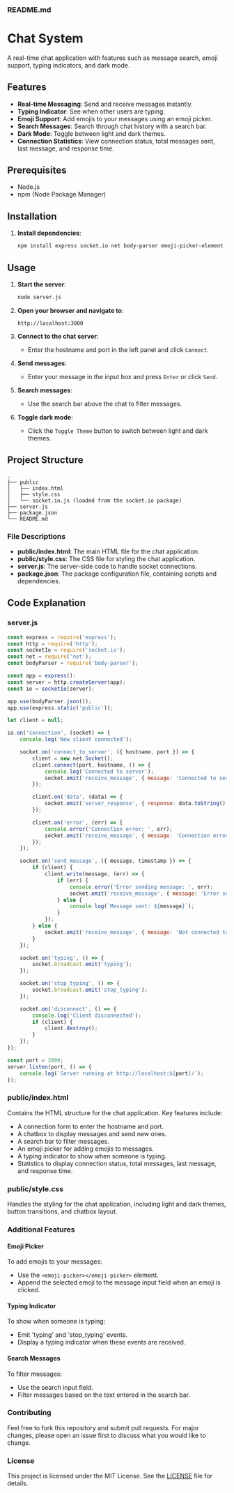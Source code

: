 ### README.md

# Chat System

A real-time chat application with features such as message search, emoji support, typing indicators, and dark mode.

## Features

- **Real-time Messaging**: Send and receive messages instantly.
- **Typing Indicator**: See when other users are typing.
- **Emoji Support**: Add emojis to your messages using an emoji picker.
- **Search Messages**: Search through chat history with a search bar.
- **Dark Mode**: Toggle between light and dark themes.
- **Connection Statistics**: View connection status, total messages sent, last message, and response time.

## Prerequisites

- Node.js
- npm (Node Package Manager)

## Installation

1. **Install dependencies**:
    ```sh
    npm install express socket.io net body-parser emoji-picker-element
    ```

## Usage

1. **Start the server**:
    ```sh
    node server.js
    ```

2. **Open your browser and navigate to**:
    ```
    http://localhost:3000
    ```

3. **Connect to the chat server**:
    - Enter the hostname and port in the left panel and click `Connect`.

4. **Send messages**:
    - Enter your message in the input box and press `Enter` or click `Send`.

5. **Search messages**:
    - Use the search bar above the chat to filter messages.

6. **Toggle dark mode**:
    - Click the `Toggle Theme` button to switch between light and dark themes.

## Project Structure

```
.
├── public
│   ├── index.html
│   ├── style.css
│   └── socket.io.js (loaded from the socket.io package)
├── server.js
├── package.json
└── README.md
```

### File Descriptions

- **public/index.html**: The main HTML file for the chat application.
- **public/style.css**: The CSS file for styling the chat application.
- **server.js**: The server-side code to handle socket connections.
- **package.json**: The package configuration file, containing scripts and dependencies.

## Code Explanation

### server.js

```javascript
const express = require('express');
const http = require('http');
const socketIo = require('socket.io');
const net = require('net');
const bodyParser = require('body-parser');

const app = express();
const server = http.createServer(app);
const io = socketIo(server);

app.use(bodyParser.json());
app.use(express.static('public'));

let client = null;

io.on('connection', (socket) => {
    console.log('New client connected');

    socket.on('connect_to_server', ({ hostname, port }) => {
        client = new net.Socket();
        client.connect(port, hostname, () => {
            console.log('Connected to server');
            socket.emit('receive_message', { message: 'Connected to server' });
        });

        client.on('data', (data) => {
            socket.emit('server_response', { response: data.toString().replace(/\n/g, '\\n').replace(/\r/g, '\\r').replace(/\0/g, '\\0'), timestamp: Date.now() });
        });

        client.on('error', (err) => {
            console.error('Connection error: ', err);
            socket.emit('receive_message', { message: 'Connection error: ' + err.message });
        });
    });

    socket.on('send_message', ({ message, timestamp }) => {
        if (client) {
            client.write(message, (err) => {
                if (err) {
                    console.error('Error sending message: ', err);
                    socket.emit('receive_message', { message: 'Error sending message: ' + err.message });
                } else {
                    console.log(`Message sent: ${message}`);
                }
            });
        } else {
            socket.emit('receive_message', { message: 'Not connected to server' });
        }
    });

    socket.on('typing', () => {
        socket.broadcast.emit('typing');
    });

    socket.on('stop_typing', () => {
        socket.broadcast.emit('stop_typing');
    });

    socket.on('disconnect', () => {
        console.log('Client disconnected');
        if (client) {
            client.destroy();
        }
    });
});

const port = 3000;
server.listen(port, () => {
    console.log(`Server running at http://localhost:${port}/`);
});
```

### public/index.html

Contains the HTML structure for the chat application. Key features include:
- A connection form to enter the hostname and port.
- A chatbox to display messages and send new ones.
- A search bar to filter messages.
- An emoji picker for adding emojis to messages.
- A typing indicator to show when someone is typing.
- Statistics to display connection status, total messages, last message, and response time.

### public/style.css

Handles the styling for the chat application, including light and dark themes, button transitions, and chatbox layout.

### Additional Features

#### Emoji Picker

To add emojis to your messages:
- Use the `<emoji-picker></emoji-picker>` element.
- Append the selected emoji to the message input field when an emoji is clicked.

#### Typing Indicator

To show when someone is typing:
- Emit 'typing' and 'stop_typing' events.
- Display a typing indicator when these events are received.

#### Search Messages

To filter messages:
- Use the search input field.
- Filter messages based on the text entered in the search bar.

### Contributing

Feel free to fork this repository and submit pull requests. For major changes, please open an issue first to discuss what you would like to change.

### License

This project is licensed under the MIT License. See the [LICENSE](LICENSE) file for details.
